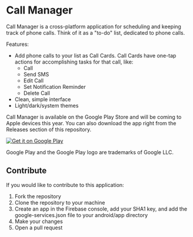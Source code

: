 # Call Manager

Call Manager is a cross-platform application for scheduling and keeping track of phone calls. Think of it as a "to-do" list, dedicated to phone calls.

Features:
- Add phone calls to your list as Call Cards. Call Cards have one-tap actions for accomplishing tasks for that call, like:
	- Call
	- Send SMS
	- Edit Call
	- Set Notification Reminder
	- Delete Call
- Clean, simple interface
- Light/dark/system themes

Call Manager is available on the Google Play Store and will be coming to Apple devices this year. You can also download the app right from the Releases section of this repository.

<a href='https://play.google.com/store/apps/details?id=com.groovinchip.flutter.callmanager&pcampaignid=pcampaignidMKT-Other-global-all-co-prtnr-py-PartBadge-Mar2515-1'><img alt='Get it on Google Play' src='https://play.google.com/intl/en_us/badges/static/images/badges/en_badge_web_generic.png'/></a>

Google Play and the Google Play logo are trademarks of Google LLC.

## Contribute
If you would like to contribute to this application:
1. Fork the repository
2. Clone the repository to your machine
3. Create an app in the Firebase console, add your SHA1 key, and add the google-services.json file to your android/app directory
4. Make your changes
5. Open a pull request
